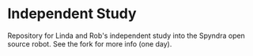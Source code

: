 # Independent Study
Repository for Linda and Rob's independent study into the Spyndra open source robot.
See the fork for more info (one day).
